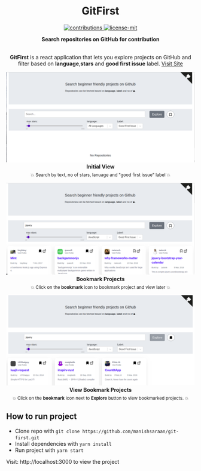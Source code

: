 <h1 align="center">
  	 GitFirst
</h1>

<p align="center">
  <a href="https://github.com/manishsaraan/git-first">
    <img src="https://img.shields.io/badge/contributions-welcome-brightgreen.svg" alt="contributions" />
  </a> 
  <a href="https://github.com/manishsaraan/git-first/blob/master/license.md">
    <img src="https://img.shields.io/badge/License-MIT-yellow.svg" alt="license-mit" />
  </a>
</p>

<p align="center">
  <b>Search repositories on GitHub for contribution</b></br>
</p>

<p align="center">
  <br><b>GitFirst</b> is a react application that lets you explore projects on GitHub and filter based on <b>language</b>,<b>stars</b> and <b>good first issue</b> label.
  <a href="https://git-first.netlify.com/">Visit Site</a>
</p>

<p align="center">
  <img alt="git-first" src="./.github/initial-view.png">
  <b>Initial View</b><br>
  <sub>💥 Search by text, no of stars, lanuage and "good first issue" label 💥</sub>
</p>

<p align="center">
  <img alt="git-first" src="./.github/bookmark.png">
  <b>Bookmark Projects</b><br>
  <sub>💥 Click on the <b>bookmark</b> icon to bookmark project and view later 💥</sub>
</p>

<p align="center">
  <img alt="git-first" src="./.github/view-bookmarked.png">
  <b>View Bookmark Projects</b><br>
  <sub>💥 Click on the <b>bookmark</b> icon next to <b>Explore</b> button to view bookmarked projects. 💥</sub>
</p>

## How to run project
* Clone repo with `git clone https://github.com/manishsaraan/git-first.git`
* Install dependencies with `yarn install`
* Run project with `yarn start`

Visit: http://localhost:3000 to view the project

